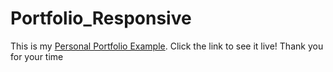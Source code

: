 # Portfolio_Responsive
This is my [Personal Portfolio Example]('https://edocsil99.github.io/Portfolio_Responsive/'). Click the link to see it live! Thank you for your time
